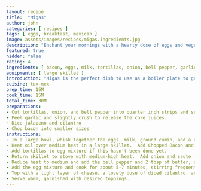 ```yaml
---
layout: recipe
title:  "Migas"
author: john
categories: [ recipes ]
tags: [ eggs, breakfast, mexican ]
image: assets/images/recipes/migas.ingredients.jpg
description: "Enchant your mornings with a hearty dose of eggs and vegetables combined onto a glorious plate of Migas that are ready for feasting."
featured: true
hidden: false
rating: 4
ingredients: [ bacon, eggs, milk, tortillas, onion, bell pepper, garlic, jalapeno, ground cumin, kosher salt, coarse pepper, unsalted butter, cilantro, cheese ]
equipments: [ large skillet ]
introduction: "Migas is the perfect dish to use as a boiler plate to greatness.  Whether you're using fresh ingredients or left over ones, this recipe never fails to inspire taste."
cuisine: tex-mex
prep_time: 15M
cook_time: 15M
total_time: 30M
preparations:
- Cut tortillas, onion, and bell pepper into quarter inch strips and set aside.
- Peel garlic and slightly crush to release the core juices.
- Dice jalapeno and cilantro
- Chop bacon into smaller sizes
instructions:
- In a large bowl, whisk together the eggs, milk, ground cumin, and a dash of salt.  Mix in tortilla strips about 5-10 minutes before putting it on the stove, keeping them in for longer will produce a softer/mushier mixture.
- Heat oil over medium heat in a large skillet.  Add Chopped Bacon and cook until most fat is rendered out.  Remove bacon from skillet and place on a paper towel in a bowl to soak the bacon grease.
- Add tortillas to egg mixture if this hasn't been done yet.
- Return skillet to stove with medium-high heat.  Add onion and saute for about 5 minutes or until they begin to look translucent.  Then add diced jalapenos and the crushed garlic.  Saute for another 5 minutes.  Flipping the ingredients often.
- Reduce heat to medium and add the bell pepper and 2 tbsp of butter, slightly sauteeing them for about 2 minutes.  We want to retain the crunch of the pepper.
- Add the egg mixture and cook for about 5-7 minutes, stirring frequently.  We want the eggs to be completely scrambled.
- Top with a light layer of cheese, a lovely dose of diced cilantro, and season with kosher salt and coarse pepper.  Remove from heat and let stand for 1-2 minutes before serving.
- Serve warm, garnished with desired toppings.
---
```

